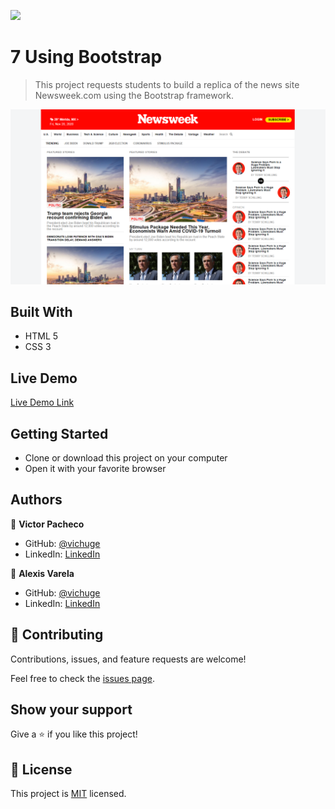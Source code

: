 ![](https://img.shields.io/badge/Microverse-blueviolet)

# 7 Using Bootstrap

> This project requests students to build a replica of the news site Newsweek.com using the Bootstrap framework.

![screenshot](./assets/img/screenshot.png)

## Built With

- HTML 5
- CSS 3

## Live Demo

[Live Demo Link](https://raw.githack.com/vichuge/7-using-bootstrap/feature/index.html)


## Getting Started

- Clone or download this project on your computer
- Open it with your favorite browser

## Authors

👤 **Victor Pacheco**

- GitHub: [@vichuge](https://github.com/vichuge)
- LinkedIn: [LinkedIn](https://www.linkedin.com/in/victor-pacheco-7946aab2/)

👤 **Alexis Varela**

- GitHub: [@vichuge](https://github.com/vichuge)
- LinkedIn: [LinkedIn](https://www.linkedin.com/in/victor-pacheco-7946aab2/)

## 🤝 Contributing

Contributions, issues, and feature requests are welcome!

Feel free to check the [issues page](https://github.com/vichuge/7-using-bootstrap/issues).

## Show your support

Give a ⭐️ if you like this project!

## 📝 License

This project is [MIT](https://github.com/vichuge/7-using-bootstrap/blob/main/LICENSE) licensed.

